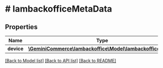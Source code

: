 # # IambackofficeMetaData


## Properties 


Name | Type | Description | Notes
------------ | ------------- | ------------- | -------------
**device**| [**\GeminiCommerce\Iambackoffice\Model\IambackofficeDevice**](IambackofficeDevice.md) |   | [optional]


[[Back to Model list]](../../README.md#models) [[Back to API list]](../../README.md#endpoints) [[Back to README]](../../README.md)

